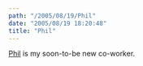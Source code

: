 ```yaml
---
path: "/2005/08/19/Phil" 
date: "2005/08/19 18:20:48" 
title: "Phil" 
---
```

<p><a href="http://philogyny.net/">Phil</a> is my soon-to-be new co-worker.</p>